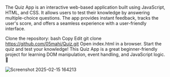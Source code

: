 The Quiz App is an interactive web-based application built using JavaScript, HTML, and CSS. It allows users to test their knowledge by answering multiple-choice questions. The app provides instant feedback, tracks the user's score, and offers a seamless experience with a user-friendly interface.

Clone the repository:
bash
Copy
Edit
git clone https://github.com/05mahi/Quiz.git
Open index.html in a browser.
Start the quiz and test your knowledge!
This Quiz App is a great beginner-friendly project for learning DOM manipulation, event handling, and JavaScript logic. 🚀

![Screenshot 2025-02-15 164213](https://github.com/user-attachments/assets/6af6fc24-571e-4e36-8d19-856f0e4dc80b)

